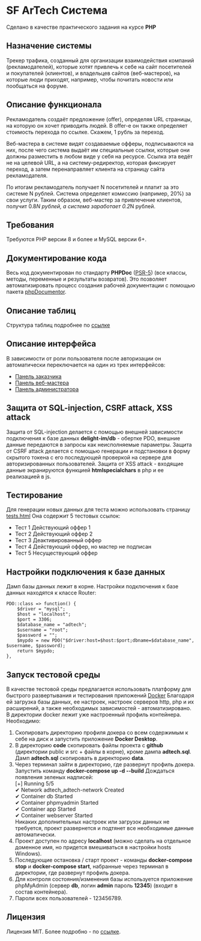 # SF ArTech Система

Сделано в качестве практического задания на курсе **PHP**

## Назначение системы
Трекер трафика, созданный для организации взаимодействия компаний (рекламодателей), которые хотят привлечь к себе на сайт посетителей и покупателей (клиентов), и владельцев сайтов (веб-мастеров), на которые люди приходят, например, чтобы почитать новости или пообщаться на форуме.

## Описание функционала
Рекламодатель создаёт предложение (offer), определяя URL страницы, на которую он хочет приводить людей. В offer-е он также определяет стоимость перехода по ссылке. Скажем, 1 рубль за переход.

Веб-мастера в системе видят создаваемые офферы, подписываются на них, после чего система выдаёт им специальные ссылки, которые они должны разместить в любом виде у себя на ресурсе. Ссылка эта ведёт не на целевой URL, а на систему-редиректор, которая фиксирует переход, а затем перенаправляет клиента на страницу сайта рекламодателя.

По итогам рекламодатель получает N посетителей и платит за это системе N рублей. Система определяет комиссию (например, 20%) за свои услуги. Таким образом, веб-мастер за привлечение клиентов, получит 0.8*N рублей, а система заработает 0.2*N рублей.

## Требования 
Требуются PHP версии 8 и более и MySQL версии 6+.

## Документирование кода
Весь код документирован по стандарту **PHPDoc** ([PSR-5](https://github.com/php-fig/fig-standards/blob/master/proposed/phpdoc.md)) (все классы, методы, переменные и результаты возвратов). Это позволяет автоматизировать процесс создания рабочей документации с помощью пакета [phpDocumentor](https://www.phpdoc.org/).

## Описание таблиц 
Структура таблиц подробнее по [ссылке](/docs/db.md)

## Описание интерфейса
В зависимости от роли пользователя после авторизации он автоматически переключается на один из трех интерфейсов:
- [Панель заказчика](docs/offer.md)
- [Панель веб-мастера](docs/webmaster.md)
- [Панель администратора](docs/admin.md)

## Защита от SQL-injection, CSRF attack, XSS attack
Защита от SQL-injection делается с помощью внешней зависимости подключения к базе данных **delight-im/db** - обертке PDO, внешние данные передаются в запросы как неисполняемые параметры.
Защита от CSRF attack делается с помощью генерации и подстановки в форму скрытого токена с его последующей проверкой на сервере для авторизированных пользователей.
Защита от XSS attack - входящие данные экранируются функцией **htmlspecialchars** в php и ее реализацией в js.

## Тестирование
Для генерации новых данных для теста можно использовать страницу [tests.html](tests.html)
Она содержит 5 тестовых ссылок:
- Тест 1 Действующий оффер 1 
- Тест 2 Действующий оффер 2 
- Тест 3 Деактивированный оффер 
- Тест 4 Действующий оффер, но мастер не подписан 
- Тест 5 Несуществующий оффер 

## Настройки подключения к базе данных
Дамп базы данных лежит в корне.
Настройки подключения к базе данных находятся к классе Router:
```
PDO::class => function() {
    $driver = "mysql";
    $host = "localhost";
    $port = 3306;
    $database_name = "adtech";
    $username = "root";
    $password = "";
    $mypdo = new PDO("$driver:host=$host:$port;dbname=$database_name", $username, $password);
    return $mypdo;
},
```
## Запуск тестовой среды
В качестве тестовой среды предлагается использовать платформу для быстрого развертывания и тестирования приложений  [Docker](https://www.docker.com/) Благодаря ей загрузка базы данных, ее настроек, настроек серверов http, php и их расширений, а также необходимых зависимостей - автоматизировано.
В директории docker лежит уже настроенный профиль контейнера.<br>
Необходимо:
1. Скопировать директорию профиля докера со всем содержимым к себе на диск и запустить приложение **Docker Desktop**.
2. В директорию **code** скопировать файлы проекта с **github** (директории public и src + файлы в корне), кроме дампа **adtech.sql**.
Дамп **adtech.sql** скопировать в директорию **data**. 
3. Через терминал зайти в директорию, где развернут профиль докера. Запустить команду **docker-compose up -d --build** 
Дождаться появления зеленых надписей:<br>
[+] Running 5/5<br>
 ✔ Network adtech_adtech-network  Created<br>
 ✔ Container db                   Started<br>
 ✔ Container phpmyadmin           Started<br>
 ✔ Container app                  Started<br>
 ✔ Container webserver            Started<br>
Никаких дополнительных настроек или загрузок данных не требуется, проект развернется и подтянет все необходимые данные автоматически. 
4. Проект доступен по адресу **localhost** (можно сделать на отдельное доменное имя, но придется вмешиваться в настройки hosts Windows).
5. Последующие остановка / старт проект - команды **docker-compose stop** и **docker-compose start**, набранные через терминал в директории, где развернут профиль докера.
6. Для контроля состояния/изменения базы используется приложение phpMyAdmin (сервер **db**, логин **admin** пароль **12345**) (входит в состав контейнера).
7. Пароли всех пользователей - 123456789.

## Лицензия
Лицензия MIT. Более подробно - по [ссылке](/docs/licence.md).


